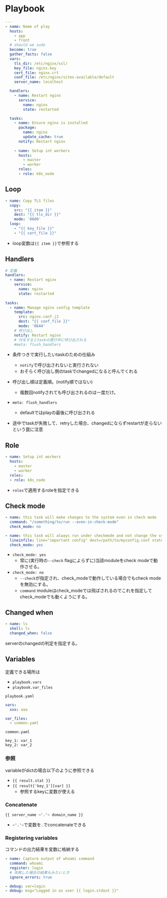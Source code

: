 # Playbook

```yaml
---
- name: Name of play
  hosts:
    - app
    - front
  # should we sudo
  become: true
  gather_facts: false
  vars:
    tls_dir: /etc/nginx/ssl/
    key_file: nginx.key
    cert_file: nginx.crt
    conf_file: /etc/nginx/sites-available/default
    server_name: localhost

  handlers:
    - name: Restart nginx
      service:
        name: nginx
        state: restarted

  tasks:
    - name: Ensure nginx is installed
      package:
        name: nginx
        update_cache: true
      notify: Restart nginx
      
    - name: Setup int workers
      hosts:
        - master
        - worker
      roles:
      - role: k8s_node

```

## Loop

```yaml
- name: Copy TLS files
  copy:
    src: "{{ item }}"
    dest: "{{ tls_dir }}"
    mode: '0600'
  loop:
    - "{{ key_file }}"
    - "{{ cert_file }}"
```

* loop変数は`{{ item }}`で参照する

## Handlers

```yaml
# 定義
handlers:
  - name: Restart nginx
    service:
      name: nginx
      state: restarted
      
tasks:
  - name: Manage nginx config template
    template:
      src: nginx.conf.j2
      dest: "{{ conf_file }}"
      mode: '0644'
    # 呼び出し
    notify: Restart nginx
    # 付与するとtaskの実行中に呼び出される
    #meta: flush_handlers
```

* 条件つきで実行したいtaskのための仕組み
  * `notify`で呼び出されないと実行されない
  * おそらく呼び出し側のtaskでchangedになると呼んでくれる
   
* 呼び出し順は定義順。(notify順ではない)
  * 複数回notifyされても呼び出されるのは一度だけ。

* `meta: flush_handlers`
  * defaultではplayの最後に呼び出される

* 途中でtaskが失敗して、retryした場合、changedにならずrestartが走らないという罠に注意

## Role


```yaml
- name: Setup int workers
  hosts:
    - master
    - worker
  roles:
  - role: k8s_node
```

* `roles`で適用するroleを指定できる

## Check mode

```yaml
- name: this task will make changes to the system even in check mode
  command: "/something/to/run --even-in-check-mode"
  check_mode: no

- name: this task will always run under checkmode and not change the system
  lineinfile: line="important config" dest=/path/to/myconfig.conf state=present
  check_mode: yes
```

* `check_mode: yes`
  * 常に(実行時の`--check` flagによらずに)当該moduleをcheck modeで動作させる。
* `check_mode: no`
  * `--check`が指定され、check_modeで動作している場合でもcheck modeを無効にする。
  * `command` moduleはcheck_modeでは飛ばされるのでこれを指定してcheck_modeでも動くようにする。

## Changed when

```yaml
- name: ls
  shell: ls
  changed_when: false
```

serverのchangedの判定を指定する。



## Variables

定義できる場所は

* `playbook.vars`
* `playbook.var_files`


`playbook.yaml`
```yaml
vars:
  xxx: aaa

var_files:
  - common.yaml
```

`common.yaml`
```text
key_1: var_1
key_2: var_2
```

### 参照

variableがdictの場合以下のように参照できる

* `{{ result.stat }}`
* `{{ result['key_1'][var] }}`
  * 参照するkeyに変数が使える

### Concatenate

```text
{{ server_name ~'.'~ domain_name }}
```

* `~'.'~`で変数を`.`でconcatenateできる

### Registering variables

コマンドの出力結果を変数に格納する

```yaml
- name: Capture output of whoami command
  command: whoami
  register: login
  # 失敗した場合の結果もみたいとき
  ignore_errors: true

- debug: var=login
- debug: msg="Logged in as user {{ login.stdout }}"
```
